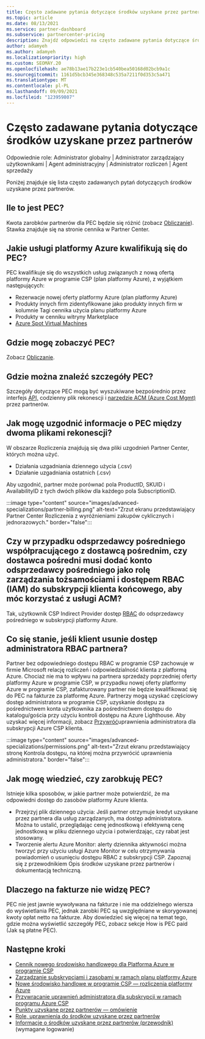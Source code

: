 ```yaml
---
title: Często zadawane pytania dotyczące środków uzyskane przez partnerów
ms.topic: article
ms.date: 08/13/2021
ms.service: partner-dashboard
ms.subservice: partnercenter-pricing
description: Znajdź odpowiedzi na często zadawane pytania dotyczące środków uzyskane przez partnerów.
author: adamyeh
ms.author: adamyeh
ms.localizationpriority: high
ms.custom: SEOMAY.20
ms.openlocfilehash: ae78b13ae17b223e1cb540bea50168d02bcb9a1c
ms.sourcegitcommit: 1161d5bcb345e368348c535a7211f0d353c5a471
ms.translationtype: MT
ms.contentlocale: pl-PL
ms.lasthandoff: 09/09/2021
ms.locfileid: "123959807"
---
```

# <a name="frequently-asked-questions-for-partner-earned-credit"></a>Często zadawane pytania dotyczące środków uzyskane przez partnerów

Odpowiednie role: Administrator globalny | Administrator zarządzający użytkownikami | Agent administracyjny | Administrator rozliczeń | Agent sprzedaży

Poniżej znajduje się lista często zadawanych pytań dotyczących środków uzyskane przez partnerów.

## <a name="how-much-is-pec"></a>Ile to jest PEC?

Kwota zarobków partnerów dla PEC będzie się różnić (zobacz [Obliczanie](partner-earned-credit-explanation.md#calculation)). Stawka znajduje się na stronie cennika w Partner Center.

## <a name="what-azure-services-are-eligible-for-pec"></a>Jakie usługi platformy Azure kwalifikują się do PEC?

PEC kwalifikuje się do wszystkich usług związanych z nową ofertą platformy Azure w programie CSP (plan platformy Azure), z wyjątkiem następujących: 
- Rezerwacje nowej oferty platformy Azure (plan platformy Azure)
- Produkty innych firm zidentyfikowane jako produkty innych firm w kolumnie Tagi cennika użycia planu platformy Azure
- Produkty w cenniku witryny Marketplace
- [Azure Spot Virtual Machines](https://partner.microsoft.com/resources/collection/azure-spot-in-csp#/)

## <a name="where-can-i-see-pec"></a>Gdzie mogę zobaczyć PEC?

Zobacz [Obliczanie](partner-earned-credit-explanation.md#calculation).

## <a name="where-can-i-find-pec-details"></a>Gdzie można znaleźć szczegóły PEC?

Szczegóły dotyczące PEC mogą być wyszukiwane bezpośrednio przez interfejs [API,](partner-earned-credit-explanation.md#calculation) codzienny plik rekonescji i [narzędzie ACM (Azure Cost Mgmt)](partner-earned-credit-explanation.md#azure-cost-management-and-pec) przez partnerów.

## <a name="how-can-i-reconcile-my-pec-information-across-the-two-recon-files"></a>Jak mogę uzgodnić informacje o PEC między dwoma plikami rekonescji?

W obszarze Rozliczenia znajdują się dwa pliki uzgodnień Partner Center, których można użyć.

- Działania uzgadniania dziennego użycia (.csv)
- Działanie uzgadniania ostatnich (.csv)

Aby uzgodnić, partner może porównać pola ProductID, SKUID i AvailabilityID z tych dwóch plików dla każdego pola SubscriptionID.

:::image type="content" source="images/advanced-specializations/partner-billing.png" alt-text="Zrzut ekranu przedstawiający Partner Center Rozliczenia z wyróżnieniami zakupów cyklicznych i jednorazowych." border="false":::

## <a name="for-an-indirect-reseller-working-with-an-indirect-provider-does-an-indirect-provider-need-to-add-the-indirect-resellers-account-as-an-rbac-identity-and-access-management-iam-role-to-the-end-customers-subscription-in-order-to-utilize-acm"></a>Czy w przypadku odsprzedawcy pośredniego współpracującego z dostawcą pośrednim, czy dostawca pośredni musi dodać konto odsprzedawcy pośredniego jako rolę zarządzania tożsamościami i dostępem RBAC (IAM) do subskrypcji klienta końcowego, aby móc korzystać z usługi ACM?

Tak, użytkownik CSP Indirect Provider dostęp [RBAC](/azure/role-based-access-control/overview) do odsprzedawcy pośredniego w subskrypcji platformy Azure.

## <a name="what-happens-if-a-customer-removes-a-partners-rbac-admin-access"></a>Co się stanie, jeśli klient usunie dostęp administratora RBAC partnera?

Partner bez odpowiedniego dostępu RBAC w programie CSP zachowuje w firmie Microsoft relację rozliczeń i odpowiedzialność klienta z platformą Azure. Chociaż nie ma to wpływu na partnera sprzedaży poprzedniej oferty platformy Azure w programie CSP, w przypadku nowej oferty platformy Azure w programie CSP, zafakturowany partner nie będzie kwalifikować się do PEC na fakturze za platformę Azure. Partnerzy mogą uzyskać częściowy dostęp administratora w programie CSP, uzyskanie dostępu za pośrednictwem konta użytkownika za pośrednictwem dostępu do katalogu/gościa przy użyciu kontroli dostępu na Azure Lighthouse. Aby uzyskać więcej informacji, zobacz [Przywróć](revoke-reinstate-csp.md)uprawnienia administratora dla subskrypcji Azure CSP klienta.

:::image type="content" source="images/advanced-specializations/permissions.png" alt-text="Zrzut ekranu przedstawiający stronę Kontrola dostępu, na której można przywrócić uprawnienia administratora." border="false":::

## <a name="how-do-i-know-if-im-earning-pec"></a>Jak mogę wiedzieć, czy zarobkuję PEC?

Istnieje kilka sposobów, w jakie partner może potwierdzić, że ma odpowiedni dostęp do zasobów platformy Azure klienta.

- Przejrzyj plik dziennego użycia: Jeśli partner otrzymuje kredyt uzyskane przez partnera dla usług zarządzanych, ma dostęp administratora. Można to ustalić, przeglądając cenę jednostkową i efektywną cenę jednostkową w pliku dziennego użycia i potwierdzając, czy rabat jest stosowany.
- Tworzenie alertu Azure Monitor: alerty [](/azure/azure-monitor/platform/alerts-activity-log) dziennika aktywności można tworzyć przy użyciu usługi Azure Monitor w celu otrzymywania powiadomień o usunięciu dostępu RBAC z subskrypcji CSP. Zapoznaj się z przewodnikiem Opis środków uzyskane przez partnerów i dokumentacją techniczną.

## <a name="why-dont-i-see-pec-on-the-invoice"></a>Dlaczego na fakturze nie widzę PEC?

PEC nie jest jawnie wywoływana na fakturze i nie ma oddzielnego wiersza do wyświetlania PEC, jednak zarobki PEC są uwzględniane w skorygowanej kwoty opłat netto na fakturze. Aby dowiedzieć się więcej na temat tego, gdzie można wyświetlić szczegóły PEC, zobacz sekcje How is PEC paid (Jak są płatne PEC).

## <a name="next-steps"></a>Następne kroki

- [Cennik nowego środowisko handlowego dla Platforma Azure w programie CSP](azure-plan-price-list.md)
- [Zarządzanie subskrypcjami i zasobami w ramach planu platformy Azure](azure-plan-manage.md)
- [Nowe środowisko handlowe w programie CSP — rozliczenia platformy Azure](azure-plan-billing.md)
- [Przywracanie uprawnień administratora dla subskrypcji w ramach programu Azure CSP](revoke-reinstate-csp.md)
- [Punkty uzyskane przez partnerów — omówienie](partner-earned-credit.md)
- [Role, uprawnienia do środków uzyskane przez partnerów](azure-roles-perms-pec.md)
- [Informacje o środków uzyskane przez partnerów (przewodnik)](https://partner.microsoft.com/resources/detail/understanding-partner-earned-credit-pdf) (wymagane logowanie)
